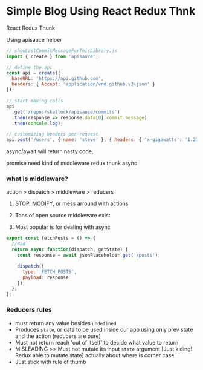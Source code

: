 # Simple Blog Using React Redux Thnk

React Redux Thunk

Using apisauce helper

```javascript
// showLastCommitMessageForThisLibrary.js
import { create } from 'apisauce';

// define the api
const api = create({
  baseURL: 'https://api.github.com',
  headers: { Accept: 'application/vnd.github.v3+json' }
});

// start making calls
api
  .get('/repos/skellock/apisauce/commits')
  .then(response => response.data[0].commit.message)
  .then(console.log);

// customizing headers per-request
api.post('/users', { name: 'steve' }, { headers: { 'x-gigawatts': '1.21' } });
```

async/await will return nasty code,

promise need kind of middleware redux thunk async

### what is middleware?

action > dispatch > middleware > reducers

1. STOP, MODIFY, or mess arround with actions

2. Tons of open source middleware exist

3. Most popular is for dealing with async

```js
export const fetchPosts = () => {
  //Bad
  return async function(dispatch, getState) {
    const response = await jsonPlaceholder.get('/posts');

    dispatch({
      type: 'FETCH_POSTS',
      payload: response
    });
  };
};
```

### Reducers rules

- must return any value besides `undefined`
- Produces `state`, or data to be used inside our app using only prev state and the action (reducers are pure)
- Must not return reach 'out of itself' to decide what value to return
- MISLEADING >> Must not mutate its input `state` argument [Just kiding! Redux able to mutate state] actually about where is corner case!
- Just stick with rule of thumb
